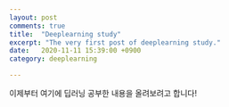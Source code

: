```yaml
---
layout: post
comments: true
title:  "Deeplearning study"
excerpt: "The very first post of deeplearning study."
date:   2020-11-11 15:39:00 +0900
category: deeplearning

---
```


이제부터 여기에 딥러닝 공부한 내용을 올려보려고 합니다!



